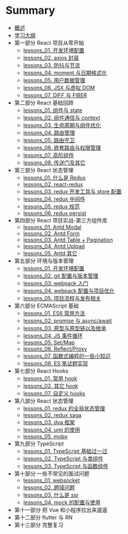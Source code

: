 # Summary

- [概述](README.md)
- [学习大纲](schedule.md)
- 第一部分 React 项目从零开始
  - [lessons_01. 开发环境配置](unit_01/lessons_01.md)
  - [lessons_02. axios 封装](unit_01/lessons_02.md)
  - [lessons_03. 防抖与节流](unit_01/lessons_03.md)
  - [lessons_04. moment 与日期格式化](unit_01/lessons_04.md)
  - [lessons_05. 用户数据管理](unit_01/lessons_05.md)
  - [lessons_06. JSX 与虚拟 DOM](unit_01/lessons_06.md)
  - [lessons_07. DIFF 与 FIBER](unit_01/lessons_07.md)
- 第二部分 React 基础回顾
  - [lessons_01. 组件与 state](unit_02/lessons_01.md)
  - [lessons_02. 组件通信与 context](unit_02/lessons_02.md)
  - [lessons_03. 生命周期与组件优化](unit_02/lessons_03.md)
  - [lessons_04. 路由管理](unit_02/lessons_04.md)
  - [lessons_05. 路由守卫](unit_02/lessons_05.md)
  - [lessons_06. 嵌套路由与权限管理](unit_02/lessons_06.md)
  - [lessons_07. 高阶组件](unit_02/lessons_07.md)
  - [lessons_08. 传送门及其它](unit_02/lessons_08.md)
- 第三部分 React 状态管理
  - [lessons_01. 什么是 Redux](unit_03/lessons_01.md)
  - [lessons_02. react-redux](unit_03/lessons_02.md)
  - [lessons_03. redux 开发工具与 store 配置](unit_03/lessons_03.md)
  - [lessons_04. redux 中间件](unit_03/lessons_04.md)
  - [lessons_05. redux 规范](unit_03/lessons_05.md)
  - [lessons_06. redux persist](unit_03/lessons_06.md)
- 第四部分 React 项目实战-第三方组件库
  - [lessons_01. Antd Modal](unit_04/lessons_01.md)
  - [lessons_02. Antd Form](unit_04/lessons_02.md)
  - [lessons_03. Antd Table + Pagination](unit_04/lessons_03.md)
  - [lessons_04. Antd Upload](unit_04/lessons_04.md)
  - [lessons_05. Antd 其它](unit_04/lessons_05.md)
- 第五部分 环境与版本管理
  - [lessons_01. 开发环境配置](unit_05/lessons_01.md)
  - [lessons_02. git 配置与版本管理](unit_05/lessons_02.md)
  - [lessons_03. webpack 入门](unit_05/lessons_03.md)
  - [lessons_04. webpack 配置与项目优化](unit_05/lessons_04.md)
  - [lessons_05. 项目流程与发布相关](unit_05/lessons_05.md)
- 第六部分 ECMAScript 基础
  - [lessons_01. ES6 常用方法](unit_06/lessons_01.md)
  - [lessons_02. promise 与 async/await](unit_06/lessons_03.md)
  - [lessons_03. 原型与原型链以及继承](unit_06/lessons_07.md)
  - [lessons_04. JS 事件循环](unit_06/lessons_09.md)
  - [lessons_05. Set/Map](unit_06/lessons_04.md)
  - [lessons_06. Reflect/Proxy](unit_06/lessons_05.md)
  - [lessons_07. 函数式编程的一些小知识](unit_06/lessons_02.md)
  - [lessons_08. ES 笔试题实现](unit_06/lessons_06.md)
- 第七部分 React Hooks
  - [lessons_01. 常用 hook](unit_07/lessons_01.md)
  - [lessons_02. 其它 hook](unit_07/lessons_02.md)
  - [lessons_07. 自定义 hooks](unit_07/lessons_03.md)
- 第八部分 React 状态管理
  - [lessons_01. redux 的全局状态管理](unit_08/lessons_01.md)
  - [lessons_02. redux saga](unit_08/lessons_02.md)
  - [lessons_03. dva 框架](unit_08/lessons_03.md)
  - [lessons_04. umi 的使用](unit_08/lessons_04.md)
  - [lessons_05. mobx](unit_08/lessons_05.md)
- 第九部分 TypeScript
  - [lessons_01. TypeScript 基础过一过](unit_09/lessons_01.md)
  - [lessons_02. TypeScript 与类组件](unit_09/lessons_02.md)
  - [lessons_03. TypeScript 与函数组件](unit_09/lessons_03.md)
- 第十部分 一些不常见的面试问题
  - [lessons_01. websocket](unit_10/lessons_01.md)
  - [lessons_02. 跨域问题](unit_10/lessons_02.md)
  - [lessons_03. 什么是 ssr](unit_10/lessons_03.md)
  - [lessons_04. mock 的配置与使用](unit_10/lessons_04.md)
- 第十一部分 把 Vue 和小程序拉出来遛遛
- 第十二部分 flutter 与 RN
- 第十三部分 完整复习
